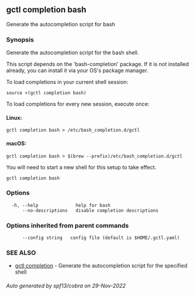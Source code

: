 ## gctl completion bash

Generate the autocompletion script for bash

### Synopsis

Generate the autocompletion script for the bash shell.

This script depends on the 'bash-completion' package.
If it is not installed already, you can install it via your OS's package manager.

To load completions in your current shell session:

	source <(gctl completion bash)

To load completions for every new session, execute once:

#### Linux:

	gctl completion bash > /etc/bash_completion.d/gctl

#### macOS:

	gctl completion bash > $(brew --prefix)/etc/bash_completion.d/gctl

You will need to start a new shell for this setup to take effect.


```
gctl completion bash
```

### Options

```
  -h, --help              help for bash
      --no-descriptions   disable completion descriptions
```

### Options inherited from parent commands

```
      --config string   config file (default is $HOME/.gctl.yaml)
```

### SEE ALSO

* [gctl completion](gctl_completion.md)	 - Generate the autocompletion script for the specified shell

###### Auto generated by spf13/cobra on 29-Nov-2022
